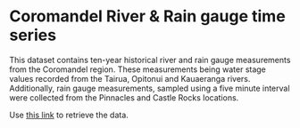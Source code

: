 # Coromandel River & Rain gauge time series

This dataset contains ten-year historical river and rain gauge measurements from the Coromandel region. These measurements being water stage values recorded from the Tairua, Opitonui and Kauaeranga rivers. Additionally, rain gauge measurements, sampled using a five minute interval were collected from the Pinnacles and Castle Rocks locations.

Use [this link](https://drive.google.com/drive/u/0/folders/1esIgEjIUGCh6xA_WuhnDquC9Oprc9sgN) to retrieve the data.

